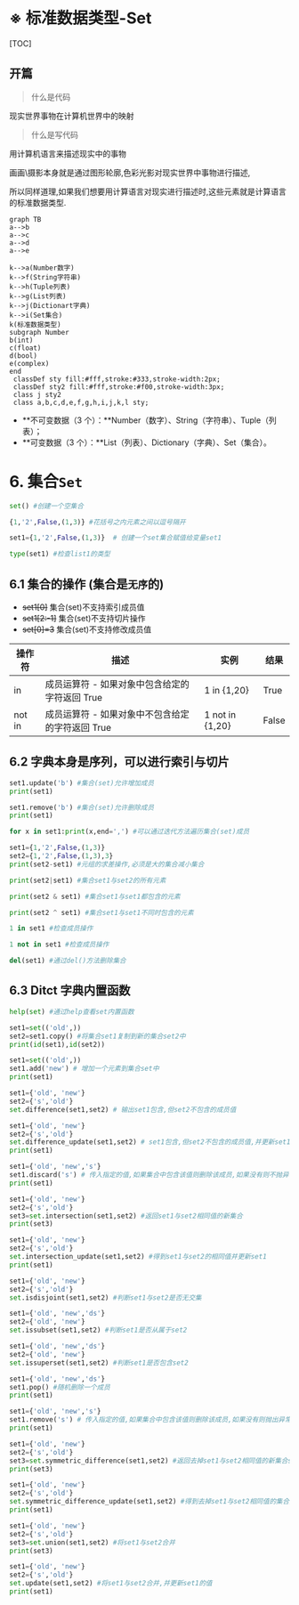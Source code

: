 # ※ 标准数据类型-Set

[TOC]

## 开篇

> 什么是代码

现实世界事物在计算机世界中的映射

> 什么是写代码

用计算机语言来描述现实中的事物

画画\摄影本身就是通过图形轮廓,色彩光影对现实世界中事物进行描述,

所以同样道理,如果我们想要用计算语言对现实进行描述时,这些元素就是计算语言的标准数据类型.

```mermaid
graph TB
a-->b
a-->c
a-->d
a-->e

k-->a(Number数字)
k-->f(String字符串)
k-->h(Tuple列表)
k-->g(List列表)
k-->j(Dictionart字典)
k-->i(Set集合)
k(标准数据类型)
subgraph Number
b(int)
c(float)
d(bool)
e(complex)
end
 classDef sty fill:#fff,stroke:#333,stroke-width:2px;
 classDef sty2 fill:#fff,stroke:#f00,stroke-width:3px;
 class j sty2
 class a,b,c,d,e,f,g,h,i,j,k,l sty;
```

- **不可变数据（3 个）：**Number（数字）、String（字符串）、Tuple（列表）；
- **可变数据（3 个）：**List（列表）、Dictionary（字典）、Set（集合）。

# 6. 集合`Set`

```python
set() #创建一个空集合

{1,'2',False,(1,3)} #花括号之内元素之间以逗号隔开

set1={1,'2',False,(1,3)}  # 创建一个set集合赋值给变量set1

type(set1) #检查list1的类型
```

## 6.1 集合的操作 (集合是`无序`的)

- ~~set1[0]~~  集合(set)不支持索引成员值
- ~~set1[2:-1]~~  集合(set)不支持切片操作
- ~~set[0]=3~~ 集合(set)不支持修改成员值

| 操作符 | 描述                                             | 实例            | 结果  |
| ------ | ------------------------------------------------ | --------------- | ----- |
| in     | 成员运算符 - 如果对象中包含给定的字符返回 True   | 1 in {1,20}     | True  |
| not in | 成员运算符 - 如果对象中不包含给定的字符返回 True | 1 not in {1,20} | False |

## 6.2 字典本身是序列，可以进行索引与切片

```python
set1.update('b') #集合(set)允许增加成员
print(set1)

set1.remove('b') #集合(set)允许删除成员
print(set1)

for x in set1:print(x,end=',') #可以通过迭代方法遍历集合(set)成员

set1={1,'2',False,(1,3)}
set2={1,'2',False,(1,3),3}
print(set2-set1) #元组的求差操作,必须是大的集合减小集合

print(set2|set1) #集合set1与set2的所有元素

print(set2 & set1) #集合set1与set1都包含的元素

print(set2 ^ set1) #集合set1与set1不同时包含的元素

1 in set1 #检查成员操作

1 not in set1 #检查成员操作

del(set1) #通过del()方法删除集合
```

## 6.3 Ditct 字典内置函数

```python
help(set) #通过help查看set内置函数

set1=set(('old',))
set2=set1.copy() #将集合set1复制到新的集合set2中
print(id(set1),id(set2))

set1=set(('old',))
set1.add('new') # 增加一个元素到集合set中
print(set1)

set1={'old', 'new'}
set2={'s','old'}
set.difference(set1,set2) # 输出set1包含,但set2不包含的成员值

set1={'old', 'new'}
set2={'s','old'}
set.difference_update(set1,set2) # set1包含,但set2不包含的成员值,并更新set1为该值
print(set1)

set1={'old', 'new','s'}
set1.discard('s') # 传入指定的值,如果集合中包含该值则删除该成员,如果没有则不抛异常
print(set1)

set1={'old', 'new'}
set2={'s','old'}
set3=set.intersection(set1,set2) #返回set1与set2相同值的新集合
print(set3)

set1={'old', 'new'}
set2={'s','old'}
set.intersection_update(set1,set2) #得到set1与set2的相同值并更新set1
print(set1)

set1={'old', 'new'}
set2={'s','old'}
set.isdisjoint(set1,set2) #判断set1与set2是否无交集

set1={'old', 'new','ds'}
set2={'old', 'new'}
set.issubset(set1,set2) #判断set1是否从属于set2

set1={'old', 'new','ds'}
set2={'old', 'new'}
set.issuperset(set1,set2) #判断set1是否包含set2

set1={'old', 'new','ds'}
set1.pop() #随机删除一个成员
print(set1)

set1={'old', 'new','s'}
set1.remove('s') # 传入指定的值,如果集合中包含该值则删除该成员,如果没有则抛出异常
print(set1)

set1={'old', 'new'}
set2={'s','old'}
set3=set.symmetric_difference(set1,set2) #返回去掉set1与set2相同值的新集合set
print(set3)

set1={'old', 'new'}
set2={'s','old'}
set.symmetric_difference_update(set1,set2) #得到去掉set1与set2相同值的集合并更新set1
print(set1)

set1={'old', 'new'}
set2={'s','old'}
set3=set.union(set1,set2) #将set1与set2合并
print(set3)

set1={'old', 'new'}
set2={'s','old'}
set.update(set1,set2) #将set1与set2合并,并更新set1的值
print(set1)
```



